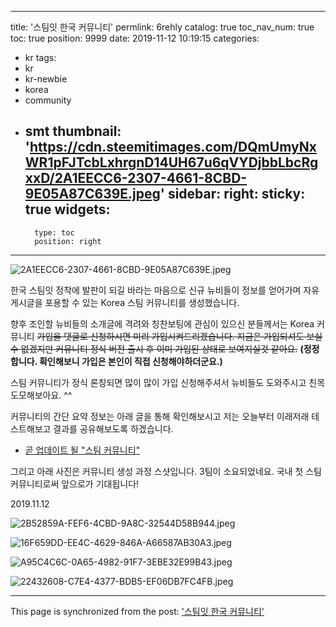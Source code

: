 
---
title: '스팀잇 한국 커뮤니티'
permlink: 6rehly
catalog: true
toc_nav_num: true
toc: true
position: 9999
date: 2019-11-12 10:19:15
categories:
- kr
tags:
- kr
- kr-newbie
- korea
- community
- smt
thumbnail: 'https://cdn.steemitimages.com/DQmUmyNxWR1pFJTcbLxhrgnD14UH67u6qVYDjbbLbcRgxxD/2A1EECC6-2307-4661-8CBD-9E05A87C639E.jpeg'
sidebar:
    right:
        sticky: true
widgets:
    -
        type: toc
        position: right
---


![2A1EECC6-2307-4661-8CBD-9E05A87C639E.jpeg](https://cdn.steemitimages.com/DQmUmyNxWR1pFJTcbLxhrgnD14UH67u6qVYDjbbLbcRgxxD/2A1EECC6-2307-4661-8CBD-9E05A87C639E.jpeg)

한국 스팀잇 정착에 발판이 되길 바라는 마음으로 신규 뉴비들이 정보를 얻어가며 자유 게시글을 포용할 수 있는 Korea 스팀 커뮤니티를 생성했습니다. 

향후 조인할 뉴비들의 소개글에 격려와 칭찬보팅에 관심이 있으신 분들께서는 Korea 커뮤니티 ~~가입을 댓글로 신청하시면 미리 가입시켜드리겠습니다. 지금은 가입되셔도 보실 수 없겠지만 커뮤니티 정식 버전 출시 후 이미 가입된 상태로 보여지실것 같아요.~~
<b>(정정합니다. 확인해보니 가입은 본인이 직접 신청해야하더군요.)</b>

스팀 커뮤니티가 정식 론칭되면 많이 많이 가입 신청해주셔서 뉴비들도 도와주시고 친목도모해보아요. ^^

커뮤니티의 간단 요약 정보는 아래 글을 통해 확인해보시고 저는 오늘부터 이래저래 테스트해보고 결과를 공유해보도록 하겠습니다.

* [곧 업데이트 될 "스팀 커뮤니티"](https://steemit.com/kr/@jaydih/78plbz)

그리고 아래 사진은 커뮤니티 생성 과정 스샷입니다. 3팀이 소요되었네요. 국내 첫 스팀 커뮤니티로써 앞으로가 기대됩니다!

2019.11.12

![2B52859A-FEF6-4CBD-9A8C-32544D58B944.jpeg](https://cdn.steemitimages.com/DQmd8YJEqv4UmxXi2XfdR2BHV9TgtF1NxQrfPPGRZmij4Dh/2B52859A-FEF6-4CBD-9A8C-32544D58B944.jpeg)

![16F659DD-EE4C-4629-846A-A66587AB30A3.jpeg](https://cdn.steemitimages.com/DQmQCNwezHDZ8v1dZN1Kkw4prKGQ2V9r8tv2PCfnXJPy7KS/16F659DD-EE4C-4629-846A-A66587AB30A3.jpeg)

![A95C4C6C-0A65-4982-91F7-3EBE32E99B43.jpeg](https://cdn.steemitimages.com/DQmR9mLZdYSowRC6Cme2KdjgzPcBSszEm1NFrwoM5BnZb7C/A95C4C6C-0A65-4982-91F7-3EBE32E99B43.jpeg)

![22432608-C7E4-4377-BDB5-EF06DB7FC4FB.jpeg](https://cdn.steemitimages.com/DQmaFk1Lgs6Gkrgy6LzdYGkgNx1XRezPSHkpGnGtP5F8z9u/22432608-C7E4-4377-BDB5-EF06DB7FC4FB.jpeg)

- - -

This page is synchronized from the post: ['스팀잇 한국 커뮤니티'](https://steemit.com/@jaydih/6rehly)
